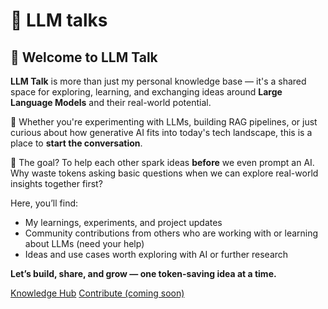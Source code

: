 # 🌟 LLM talks

## 🚀 Welcome to LLM Talk

**LLM Talk** is more than just my personal knowledge base — it's a shared space for exploring, learning, and exchanging ideas around **Large Language Models** and their real-world potential.

🧩 Whether you're experimenting with LLMs, building RAG pipelines, or just curious about how generative AI fits into today's tech landscape, this is a place to **start the conversation**.

💬 The goal? To help each other spark ideas **before** we even prompt an AI. Why waste tokens asking basic questions when we can explore real-world insights together first?

Here, you’ll find:

* My learnings, experiments, and project updates
* Community contributions from others who are working with or learning about LLMs (need your help)
* Ideas and use cases worth exploring with AI or further research

**Let’s build, share, and grow — one token-saving idea at a time.**

<a href="knowledge-hub/llm-knowledge-hub.md" class="button primary">Knowledge Hub</a> <a href="https://github.com/hemupadhyay26/llm-talks/tree/main" class="button secondary">Contribute (coming soon)</a>
